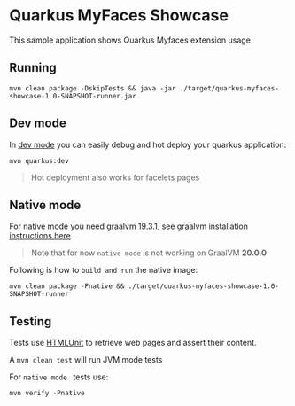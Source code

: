 # Quarkus MyFaces Showcase

This sample application shows Quarkus Myfaces extension usage

## Running

`mvn clean package -DskipTests && java -jar ./target/quarkus-myfaces-showcase-1.0-SNAPSHOT-runner.jar`

## Dev mode

In [dev mode](https://quarkus.io/guides/maven-tooling#development-mode) you can easily debug and hot deploy your quarkus application:

`mvn quarkus:dev` 

> Hot deployment also works for facelets pages  

## Native mode

For native mode you need [graalvm 19.3.1](https://github.com/graalvm/graalvm-ce-builds/releases/tag/vm-19.3.1), see graalvm installation [instructions here](https://quarkus.io/guides/building-native-image).

> Note that for now `native mode` is not working on GraalVM **20.0.0** 

Following is how to `build and run` the native image:

`mvn clean package -Pnative && ./target/quarkus-myfaces-showcase-1.0-SNAPSHOT-runner`

## Testing 

Tests use [HTMLUnit](https://github.com/HtmlUnit/htmlunit) to retrieve web pages and assert their content.

A `mvn clean test` will run JVM mode tests

For `native mode ` tests use:

```
mvn verify -Pnative
``` 
